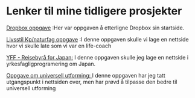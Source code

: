 
<!DOCTYPE html>
<html lang="en">
<head>
    <meta charset="UTF-8">
    <meta http-equiv="X-UA-Compatible" content="IE=edge">
    <meta name="viewport" content="width=device-width, initial-scale=1.0">
    <link rel="stylesheet" type="text/css" href="css/style.css">
</head>
<body>
    <h1>Lenker til mine tidligere prosjekter</h1>
    <div id="links">
        <p><a href="https://nessa2422.github.io/Vanessa-sin-github/dropbox_html/">Dropbox oppgave</a>
        :Her var oppgaven å etterligne Dropbox sin startside.</p>
    <p><a href="https://nessa2422.github.io/Vanessa-sin-github/livsstil/">Livsstil Kp/naturfag oppgave</a>
        :I denne oppgaven skulle vi lage en nettside hvor vi skulle late som vi var en life-coach</p>
        <p><a href="https://nessa2422.github.io/Vanessa-sin-github/Web-design_Japan/">YFF - Reisebyrå for Japan:</a> I denne oppgaven skulle jeg lage en nettside i yrkesfagligprogramering om Japan.</p>
        <p><a href="https://nessa2422.github.io/Vanessa-sin-github/uu_Japan/">Oppgave om universell utforming: </a> I denne oppgaven har jeg tatt utgangspunkt i nettsiden over, men har prøvd å tilpasse den bedre til universell utforming</p>
    </div>
</body>
</html>
